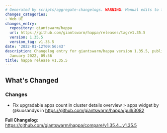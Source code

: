 ```yaml
---
# Generated by scripts/aggregate-changelogs. WARNING: Manual edits to this files will be overwritten.
changes_categories:
- Web UI
changes_entry:
  repository: giantswarm/happa
  url: https://github.com/giantswarm/happa/releases/tag/v1.35.5
  version: 1.35.5
  version_tag: v1.35.5
date: '2022-01-12T09:56:43'
description: Changelog entry for giantswarm/happa version 1.35.5, published on 12
  January 2022, 09:56
title: happa release v1.35.5
---
```


<!-- Release notes generated using configuration in .github/release.yml at master -->

## What's Changed
### Changes
* Fix upgradable apps count in cluster details overview > apps widget by @kuosandys in https://github.com/giantswarm/happa/pull/3082


**Full Changelog**: https://github.com/giantswarm/happa/compare/v1.35.4...v1.35.5
